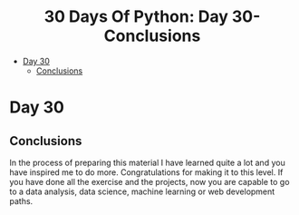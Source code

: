                    
<div align="center">
  <h1> 30 Days Of Python: Day 30- Conclusions</h1>
</div>

- [Day 30](#day-30)
  - [Conclusions](#conclusions)

# Day 30

## Conclusions

In the process of preparing this material I  have learned quite a lot and you have inspired me to do more. Congratulations for making it to this level. If you have done all the exercise and the projects, now you are capable to go to  a data analysis, data science, machine learning or web development paths.
